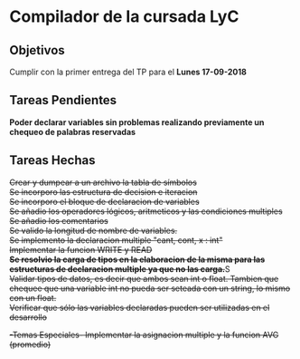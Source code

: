 <h1>Compilador de la cursada LyC</h1>
<h2>Objetivos</h2>
Cumplir con la primer entrega del TP para el <b>Lunes 17-09-2018</b><br>


<h2>Tareas Pendientes</h2>
<b>Poder declarar variables sin problemas realizando previamente un chequeo de palabras reservadas</b><br>

<h2>Tareas Hechas</h2>
<strike>Crear y dumpear a un archivo la tabla de símbolos</strike><br>
<strike>Se incorporo las estructura de decision e iteracion</strike><br>
<strike>Se incorporo el bloque de declaracion de variables</strike><br>
<strike>Se añadio los operadores lógicos, aritmeticos y las condiciones multiples</strike><br>
<strike>Se añadio los comentarios</strike><br>
<strike>Se valido la longitud de nombre de variables.</strike><br>
<strike>Se implemento la declaracion multiple "cant, cont, x : int"</strike><br>
<strike>Implementar la funcion WRITE y READ</strike><br>
<b><strike>Se resolvio la carga de tipos en la elaboracion de la misma para las estructuras de declaracion multiple ya que no las carga.</b></strike>S<br>
<strike>Validar tipos de datos, es decir que ambos sean int o float. Tambien que chequee que una variable int no pueda ser seteada con un string, lo mismo con un float.</strike><br>
<strike>Verificar que sólo las variables declaradas pueden ser utilizadas en el desarrollo</strike><br>

<strike>-Temas Especiales- Implementar la asignacion multiple y la funcion AVG (promedio)</strike><br>
